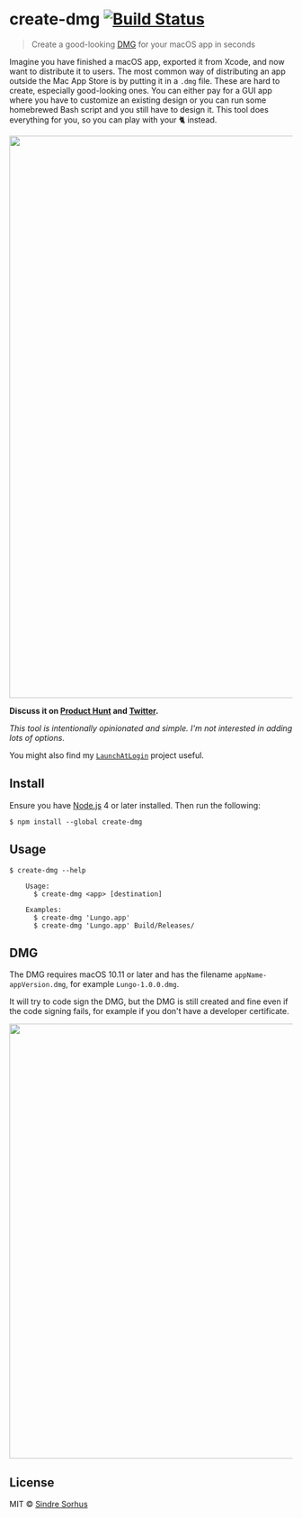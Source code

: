 # create-dmg [![Build Status](https://travis-ci.org/sindresorhus/create-dmg.svg?branch=master)](https://travis-ci.org/sindresorhus/create-dmg)

> Create a good-looking [DMG](https://en.m.wikipedia.org/wiki/Apple_Disk_Image) for your macOS app in seconds

Imagine you have finished a macOS app, exported it from Xcode, and now want to distribute it to users. The most common way of distributing an app outside the Mac App Store is by putting it in a `.dmg` file. These are hard to create, especially good-looking ones. You can either pay for a GUI app where you have to customize an existing design or you can run some homebrewed Bash script and you still have to design it. This tool does everything for you, so you can play with your 🐈 instead.

<img src="screenshot-cli.gif" width="998">

**Discuss it on [Product Hunt](https://www.producthunt.com/posts/create-dmg) and [Twitter](https://twitter.com/sindresorhus/status/846416556754010112).**

*This tool is intentionally opinionated and simple. I'm not interested in adding lots of options.*

You might also find my [`LaunchAtLogin`](https://github.com/sindresorhus/LaunchAtLogin) project useful.


## Install

Ensure you have [Node.js](https://nodejs.org) 4 or later installed. Then run the following:

```
$ npm install --global create-dmg
```


## Usage

```
$ create-dmg --help

	Usage:
	  $ create-dmg <app> [destination]
	
	Examples:
	  $ create-dmg 'Lungo.app'
	  $ create-dmg 'Lungo.app' Build/Releases/
```


## DMG

The DMG requires macOS 10.11 or later and has the filename `appName-appVersion.dmg`, for example `Lungo-1.0.0.dmg`.

It will try to code sign the DMG, but the DMG is still created and fine even if the code signing fails, for example if you don't have a developer certificate.

<img src="screenshot-dmg.png" width="772">


## License

MIT © [Sindre Sorhus](https://sindresorhus.com)
